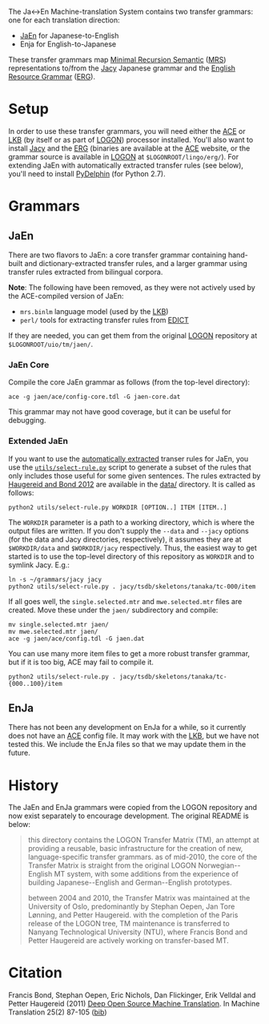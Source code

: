 
The Ja↔En Machine-translation System contains two transfer grammars: one
for each translation direction:

* [JaEn][] for Japanese-to-English
* Enja for English-to-Japanese

These transfer grammars map [Minimal Recursion Semantic][MRS] ([MRS][])
representations to/from the [Jacy][] Japanese grammar and the
[English Resource Grammar][ERG] ([ERG][]).

# Setup

In order to use these transfer grammars, you will need either the
[ACE][] or [LKB][] (by itself or as part of [LOGON][]) processor
installed. You'll also want to install [Jacy][] and the [ERG][]
(binaries are available at the [ACE][] website, or the grammar source
is available in [LOGON][] at `$LOGONROOT/lingo/erg/`). For extending
JaEn with automatically extracted transfer rules (see below), you'll
need to install [PyDelphin][] (for Python 2.7).

# Grammars

## JaEn

There are two flavors to JaEn: a core transfer grammar containing
hand-built and dictionary-extracted transfer rules, and a larger grammar
using transfer rules extracted from bilingual corpora.

**Note**: The following have been removed, as they were not actively
used by the ACE-compiled version of JaEn:

- `mrs.binlm` language model (used by the [LKB][])
- `perl/` tools for extracting transfer rules from [EDICT][]

If they are needed, you can get them from the original [LOGON][]
repository at `$LOGONROOT/uio/tm/jaen/`.

### JaEn Core

Compile the core JaEn grammar as follows (from the top-level directory):

    ace -g jaen/ace/config-core.tdl -G jaen-core.dat

This grammar may not have good coverage, but it can be useful for
debugging.

### Extended JaEn

If you want to use the
[automatically extracted](http://moin.delph-in.net/MtRuleExtraction)
transer rules for JaEn, you use the
[`utils/select-rule.py`](utils/select-rule.py) script to generate a
subset of the rules that only includes those useful for some given
sentences. The rules extracted by [Haugereid and Bond 2012][] are
available in the [data/](data) directory. It is called as follows:

    python2 utils/select-rule.py WORKDIR [OPTION..] ITEM [ITEM..]

The `WORKDIR` parameter is a path to a working directory, which is where
the output files are written. If you don't supply the `--data` and
`--jacy` options (for the data and Jacy directories, respectively), it
assumes they are at `$WORKDIR/data` and `$WORKDIR/jacy` respectively.
Thus, the easiest way to get started is to use the top-level directory
of this repository as `WORKDIR` and to symlink Jacy. E.g.:

    ln -s ~/grammars/jacy jacy
    python2 utils/select-rule.py . jacy/tsdb/skeletons/tanaka/tc-000/item

If all goes well, the `single.selected.mtr` and `mwe.selected.mtr` files
are created. Move these under the `jaen/` subdirectory and compile:

    mv single.selected.mtr jaen/
    mv mwe.selected.mtr jaen/
    ace -g jaen/ace/config.tdl -G jaen.dat

You can use many more item files to get a more robust transfer grammar,
but if it is too big, ACE may fail to compile it.

    python2 utils/select-rule.py . jacy/tsdb/skeletons/tanaka/tc-{000..100}/item


## EnJa

There has not been any development on EnJa for a while, so it currently
does not have an [ACE][] config file. It may work with the [LKB][], but
we have not tested this. We include the EnJa files so that we may update
them in the future.


# History

The JaEn and EnJa grammars were copied from the LOGON repository and
now exist separately to encourage development.  The original README is
below:

> this directory contains the LOGON Transfer Matrix (TM), an attempt
> at providing a reusable, basic infrastructure for the creation of
> new, language-specific transfer grammars.  as of mid-2010, the core
> of the Transfer Matrix is straight from the original LOGON
> Norwegian--English MT system, with some additions from the
> experience of building Japanese--English and German--English
> prototypes.
> 
> between 2004 and 2010, the Transfer Matrix was maintained at the
> University of Oslo, predominantly by Stephan Oepen, Jan Tore
> Lønning, and Petter Haugereid.  with the completion of the Paris
> release of the LOGON tree, TM maintenance is transferred to Nanyang
> Technological University (NTU), where Francis Bond and Petter
> Haugereid are actively working on transfer-based MT.

# Citation

Francis Bond, Stephan Oepen, Eric Nichols, Dan Flickinger, Erik Velldal
and Petter Haugereid (2011)
[Deep Open Source Machine Translation](http://www.springerlink.com/openurl.asp?genre=article&id=doi:10.1007/s10590-011-9099-4).
In Machine Translation 25(2) 87-105
([bib](citation.bib))

[JaEn]: http://moin.delph-in.net/MtJaen
[MRS]: http://moin.delph-in.net/RmrsTop
[Jacy]: https://github.com/delph-in/jacy
[ERG]: http://www.delph-in.net/erg
[ACE]: http://sweaglesw.org/linguistics/ace
[LKB]: http://moin.delph-in.net/LkbTop
[LOGON]: http://moin.delph-in.net/LogonTop
[EDICT]: http://www.edrdg.org/jmdict/edict.html
[PyDelphin]: https://github.com/delph-in/pydelphin
[Haugereid and Bond 2012]: http://www.aclweb.org/website/old_anthology/W/W12/W12-4208.pdf
